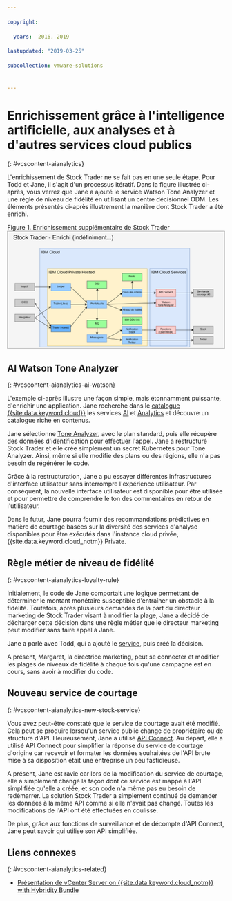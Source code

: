 ```yaml
---

copyright:

  years:  2016, 2019

lastupdated: "2019-03-25"

subcollection: vmware-solutions


---
```


# Enrichissement grâce à l'intelligence artificielle, aux analyses et à d'autres services cloud publics
{: #vcscontent-aianalytics}

L'enrichissement de Stock Trader ne se fait pas en une seule étape. Pour Todd et Jane, il s'agit d'un processus itératif. Dans la figure illustrée ci-après, vous verrez que Jane a ajouté le service Watson Tone Analyzer et une règle de niveau de fidélité en utilisant un centre décisionnel ODM. Les éléments présentés ci-après illustrement la manière dont Stock Trader a été enrichi.

Figure 1. Enrichissement supplémentaire de Stock Trader
![Résultats de l'itération d'enrichissement de Stock Trader](vcscontent-enriched.svg)

## AI Watson Tone Analyzer
{: #vcscontent-aianalytics-ai-watson}

L'exemple ci-après illustre une façon simple, mais étonnamment puissante, d'enrichir une application. Jane recherche dans le [catalogue {{site.data.keyword.cloud}}](https://cloud.ibm.com/catalog/) les services [AI](https://cloud.ibm.com/catalog/?category=ai) et [Analytics](https://cloud.ibm.com/catalog/?category=analytics) et découvre un catalogue riche en contenus.

Jane sélectionne [Tone Analyzer](https://cloud.ibm.com/catalog/services/tone-analyzer), avec le plan standard, puis elle récupère des données d'identification pour effectuer l'appel.
Jane a restructuré Stock Trader et elle crée simplement un secret Kubernetes pour Tone Analyzer. Ainsi, même si elle modifie des plans ou des régions, elle n'a pas besoin de régénérer le code.

Grâce à la restructuration, Jane a pu essayer différentes infrastructures d'interface utilisateur sans interrompre l'expérience utilisateur. Par conséquent, la nouvelle interface utilisateur est disponible pour être utilisée et pour permettre de comprendre le ton des commentaires en retour de l'utilisateur.

Dans le futur, Jane pourra fournir des recommandations prédictives en matière de courtage basées sur la diversité des services d'analyse disponibles pour être exécutés dans l'instance cloud privée, {{site.data.keyword.cloud_notm}} Private.

## Règle métier de niveau de fidélité
{: #vcscontent-aianalytics-loyalty-rule}

Initialement, le code de Jane comportait une logique permettant de déterminer le montant monétaire susceptible d'entraîner un obstacle à la fidélité. Toutefois, après plusieurs demandes de la part du directeur marketing de Stock Trader visant à modifier la plage, Jane a décidé de décharger cette décision dans une règle métier que le directeur marketing peut modifier sans faire appel à Jane.

Jane a parlé avec Todd, qui a ajouté le [service](https://cloud.ibm.com/catalog/services/decision-optimization), puis créé la décision.

A présent, Margaret, la directrice marketing, peut se connecter et modifier les plages de niveaux de fidélité à chaque fois qu'une campagne est en cours, sans avoir à modifier du code.

## Nouveau service de courtage
{: #vcscontent-aianalytics-new-stock-service}

Vous avez peut-être constaté que le service de courtage avait été modifié.
Cela peut se produire lorsqu'un service public change de propriétaire ou de structure d'API. Heureusement, Jane a utilisé [API Connect](https://cloud.ibm.com/catalog/services/api-connect).
Au départ, elle a utilisé API Connect pour simplifier la réponse du service de courtage d'origine car recevoir et formater les données souhaitées de l'API brute mise à sa disposition était une entreprise un peu fastidieuse.

A présent, Jane est ravie car lors de la modification du service de courtage, elle a simplement changé la façon dont ce service est mappé à l'API simplifiée qu'elle a créée, et son code n'a même pas eu besoin de redémarrer. La solution Stock Trader a simplement continué de demander les données à la même API comme si elle n'avait pas changé. Toutes les modifications de l'API ont été effectuées en coulisse.

De plus, grâce aux fonctions de surveillance et de décompte d'API Connect, Jane peut savoir qui utilise son API simplifiée.

## Liens connexes
{: #vcscontent-aianalytics-related}

* [Présentation de vCenter Server on {{site.data.keyword.cloud_notm}} with Hybridity Bundle](/docs/services/vmwaresolutions/archiref/vcs?topic=vmware-solutions-vcs-hybridity-intro)
